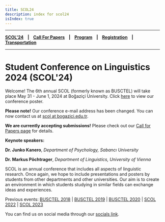 ```yaml
---
title: SCOL24
description: index for scol24
isIndex: true
---
```


---

**[SCOL'24][scol24] ‎ ‎ ‎ | ‎ ‎ ‎ [Call For Papers][cfp] ‎ ‎ ‎ | ‎ ‎ ‎ [Program][prog] ‎ ‎ ‎ | ‎ ‎ ‎ [Registration][reg] ‎ ‎ ‎ | ‎ ‎ ‎ [Transportation][tp]**

---

# Student Conference on Linguistics 2024 (SCOL'24)

Welcome! The 6th annual SCOL (formerly known as BUSCTEL) will take place May 31 - June 1, 2024 at Boğaziçi University. 
Click [here](https://github.com/BogaziciLinguisticsCircle/scol.boun.edu.tr/raw/master/assets/SCOL24Flyer.png) to view our conference poster. 

**Please note!** Our conference e-mail address has been changed. You can now contact us at [scol at bogazici.edu.tr][mail].

**We are currently accepting submissions!** Please check out our [Call for Papers page][cfp] for details. 

**Keynote speakers:** 

**Dr. Junko Kanero**, *Department of Psychology, Sabancı University*

**Dr. Markus Pöchtrager**, *Department of Linguistics, University of Vienna*

SCOL is an annual conference that includes all aspects of linguistic research. Once again, we hope to include presentations and posters by students from other departments and other universities. Our aim is to create an environment in which students studying in similar fields can exchange ideas and experiences. 


Previous events: [BUSCTEL 2018](/events/busctel18) | [BUSCTEL 2019](/events/busctel19) | [BUSCTEL 2020](/events/busctel20) | [SCOL 2022](/scol/22) | [SCOL 2023](/scol/23)

You can find us on social media through our [socials link](https://linkin.bio/scolboun). 


[tp]: /scol/24/transportation
[reg]: /scol/24/registration
[scol24]: /scol/24
[cfp]: /scol/24/callforpapers
[prog]: /scol/24/program
[mail]: mailto:scol@bogazici.edu.tr

